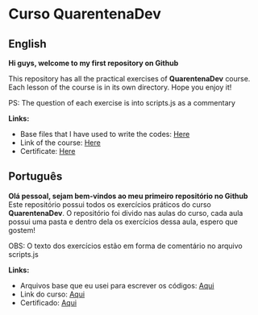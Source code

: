 # Curso QuarentenaDev

## English
**Hi guys, welcome to my first repository on Github**

This repository has all the practical exercises of __QuarentenaDev__ course. Each lesson of the course is in its own directory. Hope you enjoy it!

PS: The question of each exercise is into scripts.js as a commentary

**Links:**
* Base files that I have used to write the codes: [Here](https://github.com/alura-cursos/projeto-codepen-local-quarentenadev)
* Link of the course: [Here](https://www.alura.com.br/quarentenadev)
* Certificate: [Here](https://github.com/guilherme30072003/curso_quarentenadev/blob/master/Certificado_Curso_QuarentenaDev.pdf)

## Português
**Olá pessoal, sejam bem-vindos ao meu primeiro repositório no Github**
Este repositório possui todos os exercícios práticos do curso __QuarentenaDev__. O repositório foi divido nas aulas do curso, cada aula possui uma pasta e dentro dela os exercícios dessa aula, espero que gostem!

OBS: O texto dos exercícios estão em forma de comentário no arquivo scripts.js

**Links:**
* Arquivos base que eu usei para escrever os códigos: [Aqui](https://github.com/alura-cursos/projeto-codepen-local-quarentenadev)
* Link do curso: [Aqui](https://www.alura.com.br/quarentenadev)
* Certificado: [Aqui](https://github.com/guilherme30072003/curso_quarentenadev/blob/master/Certificado_Curso_QuarentenaDev.pdf)